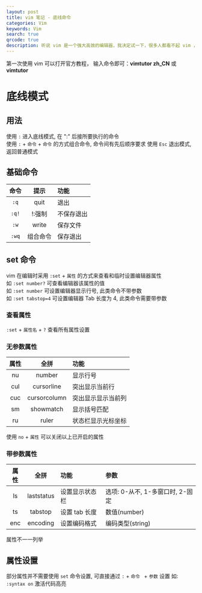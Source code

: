 ```yaml
---
layout: post
title: vim 笔记 - 底线命令
categories: Vim
keywords: Vim
search: true
qrcode: true
description: 听说 vim 是一个强大高效的编辑器，我决定试一下，很多人都看不起 vim ，听了没啥， 试试就知道了
---
```


第一次使用 vim 可以打开官方教程， 输入命令即可：**vimtutor zh_CN** 或 **vimtutor**

# 底线模式

## 用法

使用 `:` 进入底线模式, 在 ":" 后接所要执行的命令  
使用 `:` + `命令` + `命令` 的方式组合命令, 命令间有先后顺序要求
使用 `Esc` 退出模式, 返回普通模式  

## 基础命令

命令 | 提示 | 功能
:--: | :--: | :--
`:q` | quit | 退出
`:q!` | !:强制 | 不保存退出
`:w` | write | 保存文件
`:wq` | 组合命令 | 保存退出

## set 命令

vim 在编辑时采用 `:set` + `属性` 的方式来查看和临时设置编辑器属性  
如 `:set number?` 可查看编辑器该属性的值  
如 `:set number` 可设置编辑器显示行号, 此类命令不带参数  
如 `:set tabstop=4` 可设置编辑器 Tab 长度为 4, 此类命令需要带参数

### 查看属性

`:set` + `属性名` + `?` 查看所有属性设置

### 无参数属性

属性 | 全拼 | 功能
:--: | :--: | :--
nu | number | 显示行号
cul | cursorline | 突出显示当前行
cuc | cursorcolumn | 突出显示显示当前列
sm | showmatch | 显示括号匹配
ru | ruler | 状态栏显示光标坐标

使用 `no` + `属性` 可以关闭以上已开启的属性

### 带参数属性

属性 | 全拼 | 功能 | 参数
:--: | :--: | :-- | :--
ls | laststatus | 设置显示状态栏 | 选项: 0-从不, 1-多窗口时, 2-固定
ts | tabstop | 设置 tab 长度 | 数值(number)
enc | encoding | 设置编码格式 | 编码类型(string)

属性不一一列举

## 属性设置

部分属性并不需要使用 `set` 命令设置, 可直接通过 `:` + `命令 ` + `参数` 设置
如: `:syntax on` 激活代码高亮

